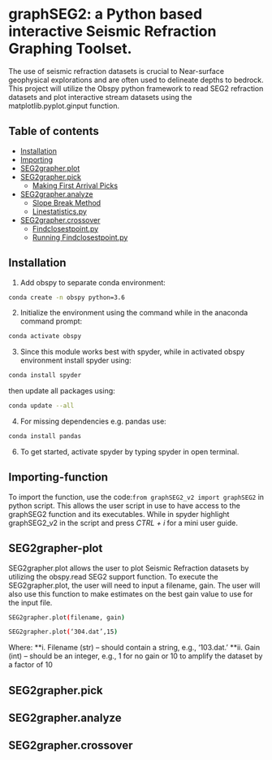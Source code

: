 # graphSEG2: a Python based interactive Seismic Refraction Graphing Toolset. 

The use of seismic refraction datasets is crucial to Near-surface geophysical explorations and are often used to delineate depths to bedrock. This project will utilize the Obspy python framework to read SEG2 refraction datasets and plot interactive stream datasets using the matplotlib.pyplot.ginput function.


Table of contents
-----------------
- [Installation](#Installation)
- [Importing](#Importing-function)
- [SEG2grapher.plot](#SEG2grapher-plot)
- [SEG2grapher.pick](#SEG2grapher-pick)
  *  [Making First Arrival Picks](#first-arrivals)
- [SEG2grapher.analyze](#SEG2grapher-analyze)
  *  [Slope Break Method](#slope-break)
  *  [Linestatistics.py](#linestatistics)
- [SEG2grapher.crossover](#SEG2grapher-crossover)
  *  [Findclosestpoint.py](#Findclosestpoint)
  *  [Running Findclosestpoint.py](#RunningFindclosestpoint.py)


## Installation

1.	Add obspy to separate conda environment:
```bash 
conda create -n obspy python=3.6
```
2.	Initialize the environment using the command while in the anaconda command prompt: 
```bash
conda activate obspy
```
3.	Since this module works best with spyder, while in activated obspy environment install spyder using:
```bash 
conda install spyder 
```
then update all packages using:
```bash 
conda update --all 
```
4.	For missing dependencies e.g. pandas use:
``` bash
conda install pandas
```
6.	To get started, activate spyder by typing spyder in open terminal.


## Importing-function

To import the function, use the code:`from graphSEG2_v2 import graphSEG2` in python script.
This allows the user script in use to have access to the graphSEG2 function and its executables. While in spyder highlight graphSEG2_v2 in the script and press *CTRL + i* for a mini user guide.

## SEG2grapher-plot
SEG2grapher.plot allows the user to plot Seismic Refraction datasets by utilizing the obspy.read SEG2 support function. To execute the SEG2grapher.plot, the user will need to input a filename, gain. The user will also use this function to make estimates on the best gain value to use for the input file.
```bash
SEG2grapher.plot(filename, gain)
```
```bash
SEG2grapher.plot(‘304.dat’,15)
```
Where:
**i.	Filename (str) – should contain a string, e.g., ‘103.dat.’
**ii.	Gain (int) – should be an integer, e.g., 1 for no gain or 10 to amplify the dataset by a factor of 10

## SEG2grapher.pick

## SEG2grapher.analyze

## SEG2grapher.crossover
